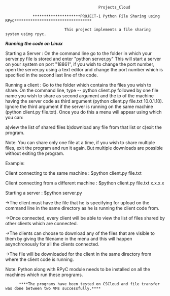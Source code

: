                                              Projects_Cloud

                *********************PROJECT-1 Python File Sharing using RPyC**********************************

                              This project implements a file sharing system using rpyc.


*****Running the code on Linux*****

Starting a Server : On the command line go to the folder in which your server.py file is stored and 
enter "python server.py" This will start a server on your system on port "18861", if you wish to 
change the port number, open the server.py using a text editor and change the port number which is 
specified in the second last line of the code.

Running a client : Go to the folder which contains the files you wish to share. On the command line, type -- python client.py followed by one file name you wish to share as second argument and the ip of the machine having the server code as third argument (python client.py file.txt 10.0.1.10). Ignore the third argument if the server is running on the same machine (python client.py file.txt). Once you do this a menu will appear using which you can:

a)view the list of shared files
b)download any file from that list or 
c)exit the program. 

Note: You can share only one file at a time, if you wish to share multiple files, exit the program
and run it again. But multiple downloads are possible without exiting the program.

Example:

Client connecting to the same machine    :  $python client.py file.txt

Client connecting from a different machine :  $python client.py file.txt x.x.x.x

Starting a server                        :  $python server.py   

->The client must have the file that he is specifying for upload on the command line in the same
  directory as he is running the client code from.

->Once connected, every client will be able to view the list of files shared by other clients 
  which are connected.

->The clients can choose to download any of the files that are visible to them by giving the 
  filename in the menu and this will happen    asynchronously for all the clients connected.
 
->The file will be downloaded for the client in the same directory from where the client code
  is running.
  
Note: Python along with RPyC module needs to be installed on all the machines which run these programs.


          ****The programs have been tested on CSCloud and file transfer was done between two VMs successfully.****
